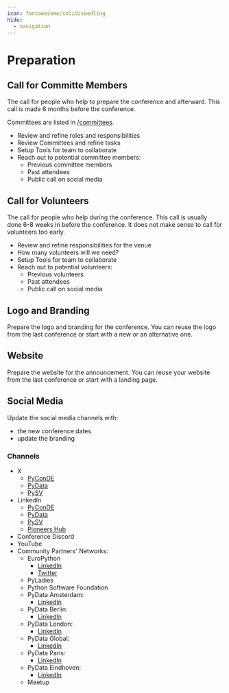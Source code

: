 ```yaml
---
icon: fontawesome/solid/seedling
hide:
  - navigation
---
```

# Preparation

## Call for Committe Members

The call for people who help to prepare the conference and afterward.
This call is made 6 months before the conference.

Committees are listed in [/committees](committees/index.md).

- Review and refine roles and responsibilities
- Review Committees and refine tasks
- Setup Tools for team to collaborate
- Reach out to potential committee members:
  - Previous committee members
  - Past attendees
  - Public call on social media

## Call for Volunteers
The call for people who help during the conference. 
This call is usually done 6-8 weeks in before the conference.
It does not make sense to call for volunteers too early.

- Review and refine responsibilities for the venue
- How many volunteers will we need?
- Setup Tools for team to collaborate
- Reach out to potential volunteers:
  - Previous volunteers
  - Past attendees
  - Public call on social media

## Logo and Branding
Prepare the logo and branding for the conference.
You can reuse the logo from the last conference or start with a new or an alternative one.

## Website
Prepare the website for the announcement.
You can reuse your website from the last conference or start with a landing page.

## Social Media
Update the social media channels with:
 - the new conference dates
 - update the branding

### Channels
- X
  - [PyConDE](https://x.com/pyconde) 
  - [PyData](https://x.com/pydata)
  - [PySV](https://x.com/@PythonSV)
- LinkedIn
  - [PyConDE](https://www.linkedin.com/company/pyconde)
  - [PyData](https://www.linkedin.com/company/pydata/)
  - [PySV](https://www.linkedin.com/company/pythonsv)
  - [Pioneers Hub](https://www.linkedin.com/company/pioneers-hub)
- Conference Discord
- YouTube
- Community Partners' Networks:
  - EuroPython
    - [LinkedIn](https://www.linkedin.com/company/europython/)
    - [Twitter](https://twitter.com/europython)
  - PyLadies
  - Python Software Foundation
  - PyData Amsterdam:
    - [LinkedIn](https://www.linkedin.com/company/pydataamsterdam)
  - PyData Berlin:
    - [LinkedIn](https://www.linkedin.com/company/pydata-berlin/)
  - PyData London:
    - [LinkedIn](https://www.linkedin.com/company/pydata-london/)
  - PyData Global:
    - [LinkedIn](https://www.linkedin.com/company/pydata-global/)
  - PyData Paris:
    - [LinkedIn](https://www.linkedin.com/company/pydata-paris/)
  - PyData Eindhoven:
    - [LinkedIn](https://www.linkedin.com/company/pydata-eindhoven/)
  - Meetup
  
